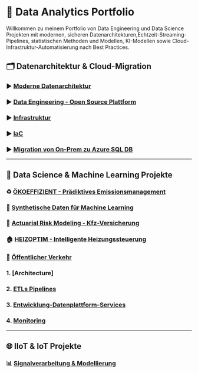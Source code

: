 # 💼 Data Analytics Portfolio

Willkommen zu meinem Portfolio von Data Engineering und Data Science Projekten mit modernen, sicheren Datenarchitekturen,Echtzeit-Streaming-Pipelines, statistischen Methoden und Modellen, KI-Modellen sowie  Cloud-Infrastruktur-Automatisierung nach Best Practices.


##  🗂️ Datenarchitektur & Cloud-Migration   
### ▶️ [Moderne Datenarchitektur](./projects-Data-Analytics/project-1-Data-architecture/)   
### ▶️ [Data Engineering - Open Source Plattform](./projects-Data-Analytics/project-2-Data-Engineering/)   
### ▶️ [Infrastruktur](./projects-Data-Analytics/project-3-Infrastruktur/)   
### ▶️ [IaC](./projects-Data-Analytics/terraform/)      
### ▶️ [Migration von On-Prem zu Azure SQL DB](./projects-Data-Analytics/OnPremtoAzureSQL/)   
---
## 🤖 Data Science & Machine Learning Projekte   
### ♻️ [ÖKOEFFIZIENT - Prädiktives Emissionsmanagement](./projects-Data-Analytics/project-4-ÖKOEFFIZIENT/README.md)   
### 🔬 [Synthetische Daten für Machine Learning](./projects-Data-Analytics/project-4-ÖKOEFFIZIENT/README.md)   
### 🚗 [Actuarial Risk Modeling - Kfz-Versicherung](./projects-Data-Analytics/project-4-ÖKOEFFIZIENT/README.md)   
### 🏠 [HEIZOPTIM - Intelligente Heizungssteuerung](./projects-Data-Analytics/project-4-ÖKOEFFIZIENT/README.md)   
### 🚌 [Öffentlicher Verkehr](./projects-Data-Analytics/Project-5-OeffentlichenVerkehr/README.md)   
###    1. [Architecture]   
###    2. [ETLs Pipelines](./projects-Data-Analytics/Project-5-OeffentlichenVerkehr/README.md)   
###    3. [Entwicklung-Datenplattform-Services](./projects-Data-Analytics/Project-5-OeffentlichenVerkehr/README.md)   
###    4. [Monitoring](./projects-Data-Analytics/Project-5-OeffentlichenVerkehr/README.md) 
---
## 🌐 IIoT & IoT Projekte 
### 📊 [Signalverarbeitung & Modellierung](./projects-Data-Analytics/Project-IIOT&IoT/README.md/)   
